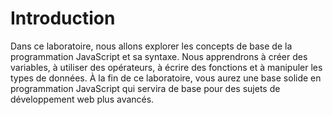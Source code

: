 # Introduction

Dans ce laboratoire, nous allons explorer les concepts de base de la programmation JavaScript et sa syntaxe. Nous apprendrons à créer des variables, à utiliser des opérateurs, à écrire des fonctions et à manipuler les types de données. À la fin de ce laboratoire, vous aurez une base solide en programmation JavaScript qui servira de base pour des sujets de développement web plus avancés.
